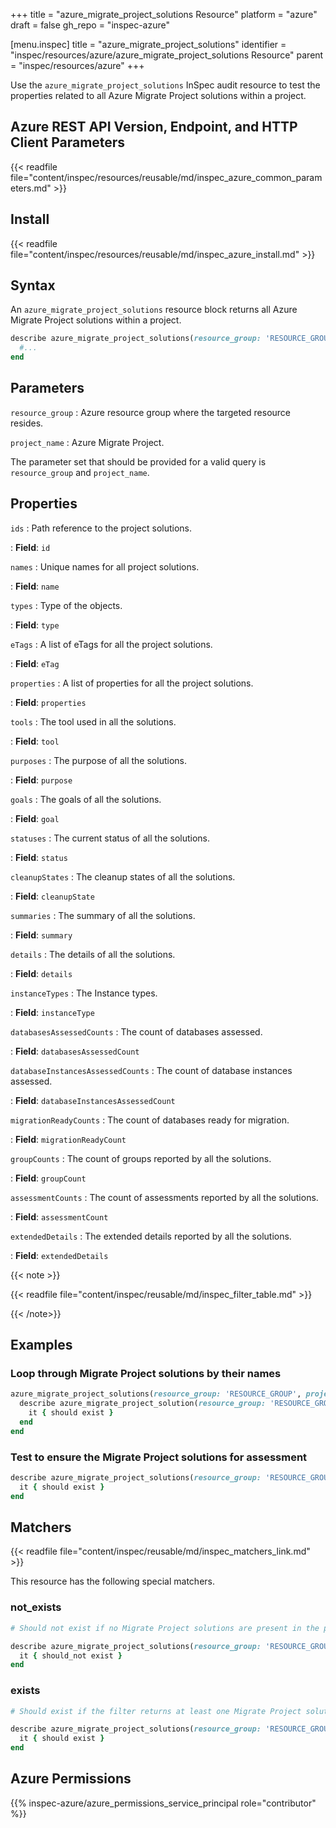+++
title = "azure_migrate_project_solutions Resource"
platform = "azure"
draft = false
gh_repo = "inspec-azure"

[menu.inspec]
title = "azure_migrate_project_solutions"
identifier = "inspec/resources/azure/azure_migrate_project_solutions Resource"
parent = "inspec/resources/azure"
+++

Use the `azure_migrate_project_solutions` InSpec audit resource to test the properties related to all Azure Migrate Project solutions within a project.

## Azure REST API Version, Endpoint, and HTTP Client Parameters

{{< readfile file="content/inspec/resources/reusable/md/inspec_azure_common_parameters.md" >}}

## Install

{{< readfile file="content/inspec/resources/reusable/md/inspec_azure_install.md" >}}

## Syntax

An `azure_migrate_project_solutions` resource block returns all Azure Migrate Project solutions within a project.

```ruby
describe azure_migrate_project_solutions(resource_group: 'RESOURCE_GROUP', project_name: 'PROJECT_NAME') do
  #...
end
```

## Parameters

`resource_group`
: Azure resource group where the targeted resource resides.

`project_name`
: Azure Migrate Project.

The parameter set that should be provided for a valid query is `resource_group` and `project_name`.

## Properties

`ids`
: Path reference to the project solutions.

: **Field**: `id`

`names`
: Unique names for all project solutions.

: **Field**: `name`

`types`
: Type of the objects.

: **Field**: `type`

`eTags`
: A list of eTags for all the project solutions.

: **Field**: `eTag`

`properties`
: A list of properties for all the project solutions.

: **Field**: `properties`

`tools`
: The tool used in all the solutions.

: **Field**: `tool`

`purposes`
: The purpose of all the solutions.

: **Field**: `purpose`

`goals`
: The goals of all the solutions.

: **Field**: `goal`

`statuses`
: The current status of all the solutions.

: **Field**: `status`

`cleanupStates`
: The cleanup states of all the solutions.

: **Field**: `cleanupState`

`summaries`
: The summary of all the solutions.

: **Field**: `summary`

`details`
: The details of all the solutions.

: **Field**: `details`

`instanceTypes`
: The Instance types.

: **Field**: `instanceType`

`databasesAssessedCounts`
: The count of databases assessed.

: **Field**: `databasesAssessedCount`

`databaseInstancesAssessedCounts`
: The count of database instances assessed.

: **Field**: `databaseInstancesAssessedCount`

`migrationReadyCounts`
: The count of databases ready for migration.

: **Field**: `migrationReadyCount`

`groupCounts`
: The count of groups reported by all the solutions.

: **Field**: `groupCount`

`assessmentCounts`
: The count of assessments reported by all the solutions.

: **Field**: `assessmentCount`

`extendedDetails`
: The extended details reported by all the solutions.

: **Field**: `extendedDetails`

{{< note >}}

{{< readfile file="content/inspec/reusable/md/inspec_filter_table.md" >}}

{{< /note>}}

## Examples

### Loop through Migrate Project solutions by their names

```ruby
azure_migrate_project_solutions(resource_group: 'RESOURCE_GROUP', project_name: 'PROJECT_NAME').names.each do |name|
  describe azure_migrate_project_solution(resource_group: 'RESOURCE_GROUP', project_name: 'PROJECT_NAME', name: name) do
    it { should exist }
  end
end
```

### Test to ensure the Migrate Project solutions for assessment

```ruby
describe azure_migrate_project_solutions(resource_group: 'RESOURCE_GROUP', project_name: 'PROJECT_NAME').where(purpose: 'Assessment') do
  it { should exist }
end
```

## Matchers

{{< readfile file="content/inspec/reusable/md/inspec_matchers_link.md" >}}

This resource has the following special matchers.

### not_exists

```ruby
# Should not exist if no Migrate Project solutions are present in the project and the resource group.

describe azure_migrate_project_solutions(resource_group: 'RESOURCE_GROUP', project_name: 'PROJECT_NAME') do
  it { should_not exist }
end
```

### exists

```ruby
# Should exist if the filter returns at least one Migrate Project solution in the project and the resource group.

describe azure_migrate_project_solutions(resource_group: 'RESOURCE_GROUP', project_name: 'PROJECT_NAME') do
  it { should exist }
end
```

## Azure Permissions

{{% inspec-azure/azure_permissions_service_principal role="contributor" %}}
